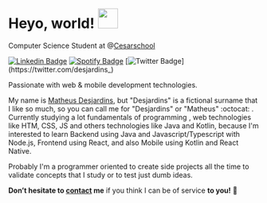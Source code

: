 # Heyo, world! <img src="https://media.giphy.com/media/WUlplcMpOCEmTGBtBW/giphy.gif" width="40">



Computer Science Student at @[Cesarschool](http://www.cesar.school)



[![Linkedin Badge](https://img.shields.io/badge/-MatheusDesjardins-blue?style=flat-square&logo=Linkedin&logoColor=white&link=https://www.linkedin.com/in/matheus-victor-desjardins-4459a71b4/)](https://www.linkedin.com/in/matheus-victor-desjardins-4459a71b4/) [![Spotify Badge](https://img.shields.io/badge/Spotify-%231ED760.svg?&style=flat-square&logo=spotify&logoColor=white&link=https://open.spotify.com/user/8283cy8veymq9a6bsamr6fr68)](https://open.spotify.com/user/8283cy8veymq9a6bsamr6fr68) [![Twitter Badge](https://img.shields.io/badge/Twitter-%230077B5.svg?&style=flat-square&logo=twitter&logoColor=white&link=https://twitter.com/desjardins_)](https://twitter.com/desjardins_)



Passionate with web & mobile development technologies.



My name is [Matheus Desjardins](https://www.instagram.com/matheusdesjardins), but "Desjardins" is a fictional surname that I like so much, so you can call me for "Desjardins" or "Matheus" :octocat: . Currently studying a lot fundamentals of programming , web technologies like HTM, CSS, JS and others technologies like Java and Kotlin, because I'm interested to learn Backend using Java and Javascript/Typescript with Node.js, Frontend using React, and also Mobile using Kotlin and React Native.



Probably I'm a programmer oriented to create side projects all the time to validate concepts that I study or to test just dumb ideas.



**Don’t hesitate to [contact](mailto:matheusdesjardins@gmail.com) me** if you think I can be of service **to you!** :slightly_smiling_face:
